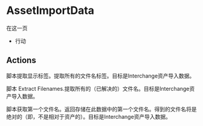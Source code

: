 # AssetImportData

在这一页

  * 行动





## Actions

脚本提取显示标签。提取所有的文件名标签。目标是Interchange资产导入数据。

脚本 Extract Filenames.提取所有的（已解决的）文件名。目标是Interchange资产导入数据。

脚本获取第一个文件名。返回存储在此数据中的第一个文件名。得到的文件名将是绝对的（即，不是相对于资产的）。目标是Interchange资产导入数据。
